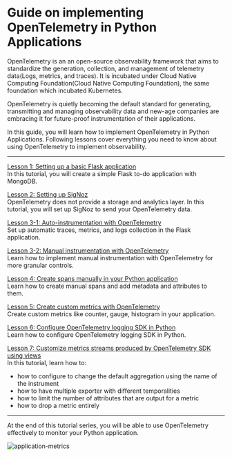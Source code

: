 # Guide on implementing OpenTelemetry in Python Applications

OpenTelemetry is an an open-source observability framework that aims to standardize the generation, collection, and management of telemetry data(Logs, metrics, and traces). It is incubated under Cloud Native Computing Foundation(Cloud Native Computing Foundation), the same foundation which incubated Kubernetes.

OpenTelemetry is quietly becoming the default standard for generating, transmitting and managing observability data and new-age companies are embracing it for future-proof instrumentation of their applications.

In this guide, you will learn how to implement OpenTelemetry in Python Applications. Following lessons cover everything you need to know about using OpenTelemetry to implement observability.

---

[Lesson 1: Setting up a basic Flask application](/lesson-1)   
In this tutorial, you will create a simple Flask to-do application with MongoDB.


[Lesson 2: Setting up SigNoz](/lesson-2)   
OpenTelemetry does not provide a storage and analytics layer. In this tutorial, you will set up SigNoz to send your OpenTelemetry data.

[Lesson 3-1: Auto-instrumentation with OpenTelemetry](/lesson-3-1)   
Set up automatic traces, metrics, and logs collection in the Flask application.

[Lesson 3-2: Manual instrumentation with OpenTelemetry](/lesson-3-2)   
Learn how to implement manual instrumentation with OpenTelemetry for more granular controls.

[Lesson 4: Create spans manually in your Python application](/lesson-4)   
Learn how to create manual spans and add metadata and attributes to them.

[Lesson 5: Create custom metrics with OpenTelemetry](/lesson-5)   
Create custom metrics like counter, gauge, histogram in your application.

[Lesson 6: Configure OpenTelemetry logging SDK in Python](/lesson-6)   
Learn how to configure OpenTelemetry logging SDK in Python.

[Lesson 7: Customize metrics streams produced by OpenTelemetry SDK using views](/lesson-7)   
In this tutorial, learn how to:
- how to configure to change the default aggregation using the name of the instrument
- how to have multiple exporter with different temporalities
- how to limit the number of attributes that are output for a metric
- how to drop a metric entirely

---

At the end of this tutorial series, you will be able to use OpenTelemetry effectively to monitor your Python application.

![application-metrics](https://github.com/ankit01-oss/opentelemetry-python-example/assets/83692067/bfaf97e5-bc61-4922-b3cc-eb9b336ca925)


